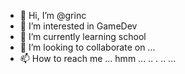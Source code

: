- 👋 Hi, I’m @grinc
- 👀 I’m interested in GameDev
- 🌱 I’m currently learning school
- 💞️ I’m looking to collaborate on ...
- 📫 How to reach me ... hmm ... .. . .. ...

<!---
grinc/grinc is a ✨ special ✨ repository because its `README.md` (this file) appears on your GitHub profile.
You can click the Preview link to take a look at your changes.
--->
